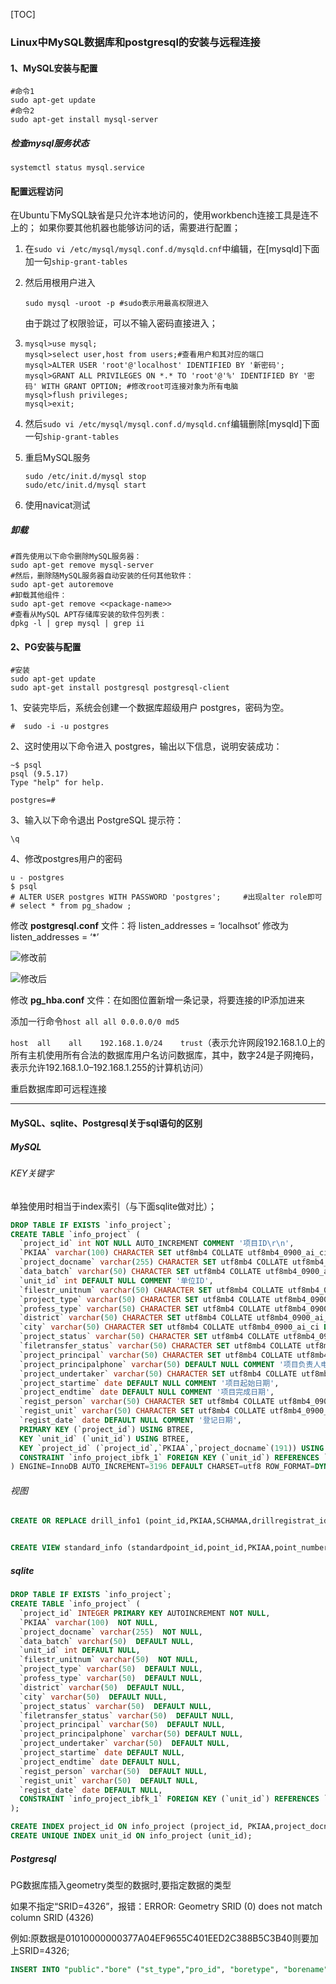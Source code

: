 [TOC]

### Linux中MySQL数据库和postgresql的安装与远程连接

#### 1、MySQL安装与配置

```shell
#命令1
sudo apt-get update
#命令2
sudo apt-get install mysql-server
```

##### 检查mysql服务状态

```shell
systemctl status mysql.service
```

#### 配置远程访问

在Ubuntu下MySQL缺省是只允许本地访问的，使用workbench连接工具是连不上的；
如果你要其他机器也能够访问的话，需要进行配置；

1. 在`sudo vi /etc/mysql/mysql.conf.d/mysqld.cnf`中编辑，在[mysqld]下面加一句`ship-grant-tables`

2. 然后用根用户进入

   ```shell
   sudo mysql -uroot -p	#sudo表示用最高权限进入
   ```

   由于跳过了权限验证，可以不输入密码直接进入；

3. ```shell
   mysql>use mysql;
   mysql>select user,host from users;#查看用户和其对应的端口
   mysql>ALTER USER 'root'@'localhost' IDENTIFIED BY '新密码';
   mysql>GRANT ALL PRIVILEGES ON *.* TO 'root'@'%' IDENTIFIED BY '密码' WITH GRANT OPTION; #修改root可连接对象为所有电脑
   mysql>flush privileges;
   mysql>exit;
   ```

4. 然后`sudo vi /etc/mysql/mysql.conf.d/mysqld.cnf`编辑删除[mysqld]下面一句`ship-grant-tables`

5. 重启MySQL服务

   ```shell
   sudo /etc/init.d/mysql stop
   sudo/etc/init.d/mysql start
   ```

6. 使用navicat测试

##### 卸载

```shell
#首先使用以下命令删除MySQL服务器：
sudo apt-get remove mysql-server
#然后，删除随MySQL服务器自动安装的任何其他软件：
sudo apt-get autoremove
#卸载其他组件：
sudo apt-get remove <<package-name>>
#查看从MySQL APT存储库安装的软件包列表：
dpkg -l | grep mysql | grep ii
```



#### 2、PG安装与配置

```shell
#安装
sudo apt-get update
sudo apt-get install postgresql postgresql-client
```

1、安装完毕后，系统会创建一个数据库超级用户 postgres，密码为空。

```shell
#  sudo -i -u postgres
```

2、这时使用以下命令进入 postgres，输出以下信息，说明安装成功：

```shell
~$ psql
psql (9.5.17)
Type "help" for help.

postgres=# 
```

3、输入以下命令退出 PostgreSQL 提示符：

```shell
\q
```

4、修改postgres用户的密码

```shell
u - postgres
$ psql
# ALTER USER postgres WITH PASSWORD 'postgres';		#出现alter role即可
# select * from pg_shadow ;
```

修改 **postgresql.conf** 文件：将 listen_addresses = ‘localhsot’ 修改为 listen_addresses = ‘*’

![修改前](https://img-blog.csdnimg.cn/20200903095301493.png?x-oss-process=image/watermark,type_ZmFuZ3poZW5naGVpdGk,shadow_10,text_aHR0cHM6Ly9ibG9nLmNzZG4ubmV0L3poYW5namlhbjg2NDE=,size_16,color_FFFFFF,t_70#pic_center)

![修改后](https://img-blog.csdnimg.cn/20200903095310990.png?x-oss-process=image/watermark,type_ZmFuZ3poZW5naGVpdGk,shadow_10,text_aHR0cHM6Ly9ibG9nLmNzZG4ubmV0L3poYW5namlhbjg2NDE=,size_16,color_FFFFFF,t_70#pic_center)

修改 **pg_hba.conf** 文件：在如图位置新增一条记录，将要连接的IP添加进来

添加一行命令`host all all 0.0.0.0/0 md5`

`host  all    all    192.168.1.0/24    trust`（表示允许网段192.168.1.0上的所有主机使用所有合法的数据库用户名访问数据库，其中，数字24是子网掩码，表示允许192.168.1.0–192.168.1.255的计算机访问）

重启数据库即可远程连接



---

#### MySQL、sqlite、Postgresql关于sql语句的区别

##### MySQL

###### KEY关键字

单独使用时相当于index索引（与下面sqlite做对比）；

```sql
DROP TABLE IF EXISTS `info_project`;
CREATE TABLE `info_project` (
  `project_id` int NOT NULL AUTO_INCREMENT COMMENT '项目ID\r\n',
  `PKIAA` varchar(100) CHARACTER SET utf8mb4 COLLATE utf8mb4_0900_ai_ci NOT NULL COMMENT '项目统一编号\r\n',
  `project_docname` varchar(255) CHARACTER SET utf8mb4 COLLATE utf8mb4_0900_ai_ci NOT NULL COMMENT '项目报告名称',
  `data_batch` varchar(50) CHARACTER SET utf8mb4 COLLATE utf8mb4_0900_ai_ci DEFAULT NULL COMMENT '资料批次',
  `unit_id` int DEFAULT NULL COMMENT '单位ID',
  `filestr_unitnum` varchar(50) CHARACTER SET utf8mb4 COLLATE utf8mb4_0900_ai_ci NOT NULL COMMENT '档案保管单位编号',
  `project_type` varchar(50) CHARACTER SET utf8mb4 COLLATE utf8mb4_0900_ai_ci DEFAULT NULL COMMENT '项目类型',
  `profess_type` varchar(50) CHARACTER SET utf8mb4 COLLATE utf8mb4_0900_ai_ci DEFAULT NULL COMMENT '专业类别',
  `district` varchar(50) CHARACTER SET utf8mb4 COLLATE utf8mb4_0900_ai_ci DEFAULT NULL COMMENT '所在行政区',
  `city` varchar(50) CHARACTER SET utf8mb4 COLLATE utf8mb4_0900_ai_ci DEFAULT NULL COMMENT '所在城市',
  `project_status` varchar(50) CHARACTER SET utf8mb4 COLLATE utf8mb4_0900_ai_ci DEFAULT NULL COMMENT '项目运行状况',
  `filetransfer_status` varchar(50) CHARACTER SET utf8mb4 COLLATE utf8mb4_0900_ai_ci DEFAULT NULL COMMENT '档案汇交状况',
  `project_principal` varchar(50) CHARACTER SET utf8mb4 COLLATE utf8mb4_0900_ai_ci DEFAULT NULL COMMENT '项目负责人',
  `project_principalphone` varchar(50) DEFAULT NULL COMMENT '项目负责人电话',
  `project_undertaker` varchar(50) CHARACTER SET utf8mb4 COLLATE utf8mb4_0900_ai_ci DEFAULT NULL COMMENT '项目承担单位',
  `project_startime` date DEFAULT NULL COMMENT '项目起始日期',
  `project_endtime` date DEFAULT NULL COMMENT '项目完成日期',
  `regist_person` varchar(50) CHARACTER SET utf8mb4 COLLATE utf8mb4_0900_ai_ci DEFAULT NULL COMMENT '登记人',
  `regist_unit` varchar(50) CHARACTER SET utf8mb4 COLLATE utf8mb4_0900_ai_ci DEFAULT NULL COMMENT '登记单位',
  `regist_date` date DEFAULT NULL COMMENT '登记日期',
  PRIMARY KEY (`project_id`) USING BTREE,
  KEY `unit_id` (`unit_id`) USING BTREE,
  KEY `project_id` (`project_id`,`PKIAA`,`project_docname`(191)) USING BTREE,
  CONSTRAINT `info_project_ibfk_1` FOREIGN KEY (`unit_id`) REFERENCES `info_fmunit` (`unit_id`) ON DELETE CASCADE ON UPDATE CASCADE
) ENGINE=InnoDB AUTO_INCREMENT=3196 DEFAULT CHARSET=utf8 ROW_FORMAT=DYNAMIC;
```

###### 视图

```sql
CREATE OR REPLACE drill_info1 (point_id,PKIAA,SCHAMAA,drillregistrat_id,drill_category,drillaudit_id,approval_status) AS SELECT info_point.point_id,info_point.PKIAA,info_point.SCHAMAA,explore_drillregist.drillregistrat_id,explore_drillregist.drill_category,explore_drillaudit.drillaudit_id,explore_drillaudit.approval_status FROM info_point a,explore_drillregist b,explore_drillaudit c WHERE a.point_id=b.point_id,b.drillregistrat_id=c.registrat_id;


CREATE VIEW standard_info (standardpoint_id,point_id,PKIAA,point_number,STKCAF,STKCAG,Splaneco_sys,SGCJCBJ,Selevation_datum,select_status) AS FROM info_standardpoint.standardpoint_id,info_standardpoint.point_id,info_standardpoint.PKIAA,info_standardpoint.point_number,info_standardpoint.STKCAF,info_standardpoint.STKCAG,info_standardpoint.Splaneco_sys,info_standardpoint.SGCJCBJ,info_standardpoint.Selevation_datum,explore_drillaudit.select_status FROM info_standardpoint,explore_drillaudit WHERE info_standardpoint.PKIAA=explore_drillaudit.PKIAA AND info_standardpoint.point_number=explore_drillaudit.drill_number;

```



##### sqlite

```sql
DROP TABLE IF EXISTS `info_project`;
CREATE TABLE `info_project` (
  `project_id` INTEGER PRIMARY KEY AUTOINCREMENT NOT NULL,
  `PKIAA` varchar(100)  NOT NULL,
  `project_docname` varchar(255)  NOT NULL,
  `data_batch` varchar(50)  DEFAULT NULL,
  `unit_id` int DEFAULT NULL,
  `filestr_unitnum` varchar(50)  NOT NULL,
  `project_type` varchar(50)  DEFAULT NULL,
  `profess_type` varchar(50)  DEFAULT NULL,
  `district` varchar(50)  DEFAULT NULL,
  `city` varchar(50)  DEFAULT NULL,
  `project_status` varchar(50)  DEFAULT NULL,
  `filetransfer_status` varchar(50)  DEFAULT NULL,
  `project_principal` varchar(50)  DEFAULT NULL,
  `project_principalphone` varchar(50) DEFAULT NULL,
  `project_undertaker` varchar(50)  DEFAULT NULL,
  `project_startime` date DEFAULT NULL,
  `project_endtime` date DEFAULT NULL,
  `regist_person` varchar(50)  DEFAULT NULL,
  `regist_unit` varchar(50)  DEFAULT NULL,
  `regist_date` date DEFAULT NULL,
  CONSTRAINT `info_project_ibfk_1` FOREIGN KEY (`unit_id`) REFERENCES `info_fmunit` (`unit_id`) ON DELETE CASCADE ON UPDATE CASCADE
);

CREATE INDEX project_id ON info_project (project_id, PKIAA,project_docname);
CREATE UNIQUE INDEX unit_id ON info_project (unit_id);
```



##### Postgresql

PG数据库插入geometry类型的数据时,要指定数据的类型

如果不指定“SRID=4326”，报错：ERROR: Geometry SRID (0) does not match column SRID (4326)

例如:原数据是01010000000377A04EF9655C401EED2C388B5C3B40则要加上SRID=4326;

```sql
INSERT INTO "public"."bore" ("st_type","pro_id", "boretype", "borename", "prefix", "sectionnum", "offset", "boreheight", "borey", "borex", "posdescrib", "worksitename", "bore_depth", "recorddate", "checkdate", "recorder", "checker", "remarks", "borelat", "borelon") VALUES ('SRID=4326;01010000000377A04EF9655C401EED2C388B5C3B40', 1, '机动钻孔',  'Jz-Ⅲ2105-187529-8', 'DK', 187529.082951, 7.455399, 155.692657, 3054673.824000, 504207.067400, '田', '罗家塘特大桥', 39.009998, '2021/10/07', '2021/10/10','王圣', '万济华', NULL, 27.361499, 113.593341);
```

